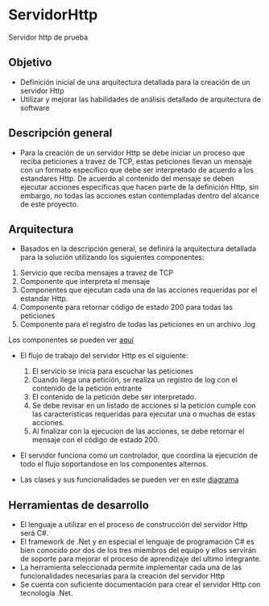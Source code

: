 # ServidorHttp
Servidor http de prueba

## Objetivo
* Definición inicial de una arquitectura detallada para la creación de un servidor Http
* Utilizar y mejorar las habilidades de análisis detallado de arquitectura de software

## Descripción general
* Para la creación de un servidor Http se debe iniciar un proceso que reciba peticiones a travez de TCP, estas peticiones llevan un mensaje con un formato especifico que debe ser interpretado de acuerdo a los estandares Http. De acuerdo al contenido del mensaje se deben ejecutar acciones específicas que hacen parte de la definición Http, sin embargo, no todas las acciones estan contempladas dentro del alcance de este proyecto.

## Arquitectura
* Basados en la descripción general, se definirá la arquitectura detallada para la solución utilizando los siguientes componentes:
1. Servicio que reciba mensajes a travez de TCP
2. Componente que interpreta el mensaje
3. Componentes que ejecutan cada una de las acciones requeridas por el estandar Http.
4. Componente para retornar código de estado 200 para todas las peticiones
5. Componente para el registro de todas las peticiones en un archivo .log

Los componentes se pueden ver [aquí](Componentes.png)

* El flujo de trabajo del servidor Http es el siguiente:
	1. El servicio se inicia para escuchar las peticiones
	2. Cuando llega una petición, se realiza un registro de log con el contenido de la petición entrante
	3. El contenido de la petición debe ser interpretado.
	4. Se debe revisar en un listado de acciones si la petición cumple con las caracteristicas requeridas para ejecutar una o muchas de estas acciones.
	5. Al finalizar con la ejecucion de las acciones, se debe retornar el mensaje con el código de estado 200.

* El servidor funciona como un controlador, que coordina la ejecución de todo el flujo soportandose en los componentes alternos.

* Las clases y sus funcionalidades se pueden ver en este [diagrama](ClassDiagram.png)

## Herramientas de desarrollo
* El lenguaje a utilizar en el proceso de construcción del servidor Http será C#. 
* El framework de .Net y en especial el lenguaje de programación C# es bien conocido por dos de los tres miembros del equipo y ellos servirán de soporte para mejorar el proceso de aprendizaje del ultimo integrante. 
* La herramienta seleccionada permite implementar cada una de las funcionalidades necesarias para la creación del servidor Http
* Se cuenta con suficiente documentación para crear el servidor Http con tecnología .Net.

